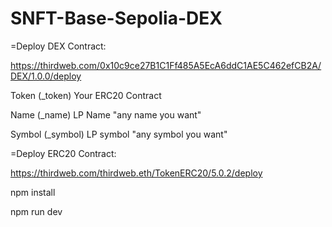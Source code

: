 # SNFT-Base-Sepolia-DEX


=Deploy DEX Contract:

https://thirdweb.com/0x10c9ce27B1C1Ff485A5EcA6ddC1AE5C462efCB2A/DEX/1.0.0/deploy

Token
(_token) Your ERC20 Contract

Name
(_name)
LP Name "any name you want"

Symbol
(_symbol) 
LP symbol "any symbol you want"


=Deploy ERC20 Contract:

https://thirdweb.com/thirdweb.eth/TokenERC20/5.0.2/deploy


npm install

npm run dev
